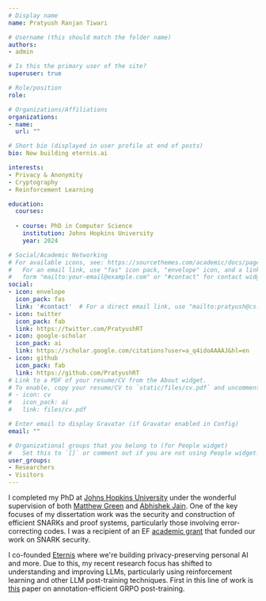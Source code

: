 ```yaml
---
# Display name
name: Pratyush Ranjan Tiwari

# Username (this should match the folder name)
authors:
- admin

# Is this the primary user of the site?
superuser: true

# Role/position
role: 

# Organizations/Affiliations
organizations:
- name: 
  url: ""

# Short bio (displayed in user profile at end of posts)
bio: Now building eternis.ai

interests:
- Privacy & Anonymity
- Cryptography
- Reinforcement Learning 

education:
  courses:
  
  - course: PhD in Computer Science
    institution: Johns Hopkins University
    year: 2024

# Social/Academic Networking
# For available icons, see: https://sourcethemes.com/academic/docs/page-builder/#icons
#   For an email link, use "fas" icon pack, "envelope" icon, and a link in the
#   form "mailto:your-email@example.com" or "#contact" for contact widget.
social:
- icon: envelope
  icon_pack: fas
  link: '#contact'  # For a direct email link, use "mailto:pratyush@cs.jhu.edu".
- icon: twitter
  icon_pack: fab
  link: https://twitter.com/PratyushRT
- icon: google-scholar
  icon_pack: ai
  link: https://scholar.google.com/citations?user=a_q4idoAAAAJ&hl=en
- icon: github
  icon_pack: fab
  link: https://github.com/PratyushRT
# Link to a PDF of your resume/CV from the About widget.
# To enable, copy your resume/CV to `static/files/cv.pdf` and uncomment the lines below.
# - icon: cv
#   icon_pack: ai
#   link: files/cv.pdf

# Enter email to display Gravatar (if Gravatar enabled in Config)
email: ""

# Organizational groups that you belong to (for People widget)
#   Set this to `[]` or comment out if you are not using People widget.
user_groups:
- Researchers
- Visitors
---
```


I completed my PhD at [Johns Hopkins University](https://www.jhu.edu/) under the wonderful supervision of both [Matthew Green](https://isi.jhu.edu/~mgreen/) and [Abhishek Jain](https://www.cs.jhu.edu/~abhishek/). One of the key focuses of my dissertation work was the security and construction of efficient SNARKs and proof systems, particularly those involving error-correcting codes. I was a recipient of an EF [academic grant](https://blog.ethereum.org/2023/06/28/academic-grants-round-23) that funded our work on SNARK security.

I co-founded [Eternis](https://www.eternis.ai/) where we're building privacy-preserving personal AI and more. Due to this, my recent research focus has shifted to understanding and improving LLMs, particularly using reinforcement learning and other LLM post-training techniques. First in this line of work is [this](https://arxiv.org/abs/2508.14094) paper on annotation-efficient GRPO post-training.
